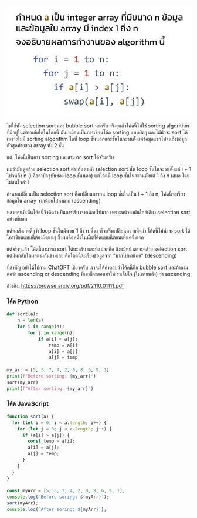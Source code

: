 ![Most surprising sorting algorithm](image.jpg "Most surprising sorting algorithm")

ไม่ใช่ทั้ง selection sort และ bubble sort นะครับ จริงๆแล้วโค้ดนี้ไม่ใช่ sorting algorithm ที่มีอยู่ในตำราเล่มใดในโลกนี้ มันเหมือนเป็นการเขียนโค้ด sorting แบบผิดๆ และไม่น่าจะ sort ได้ เพราะไม่มี sorting algorithm ใดที่ loop ชั้นนอกและชั้นในจะวนตั้งแต่ข้อมูลแรกไปจนถึงข้อมูลตัวสุดท้ายของ array ทั้ง 2 ชั้น

แต่..โค้ดนี้เป็นการ sorting และสามารถ sort ได้จริงครับ

ผมว่ามันดูคล้าย selection sort ต่างกันตรงที่ selection sort นั้น loop ชั้นในจะวนตั้งแต่ i + 1 ไปจนถึง n (i คือค่าปัจจุบันของ loop ชั้นนอก) แต่โค้ดนี้ loop ชั้นในจะวนตั้งแต่ 1 ถึง n เสมอ โดยไม่สนใจค่า i

ถ้าหากเปลี่ยนเป็น selection sort คือเปลี่ยนการวน loop ชั้นในเป็น i + 1 ถึง n, โค้ดนี้จะเรียงข้อมูลใน array จากน้อยไปหามาก (ascending)

หลายคนที่เห็นโค้ดนี้จึงคิดว่าเป็นการเรียงจากน้อยไปมาก เพราะหน้าตามันใกล้เคียง selection sort อย่างที่บอก

แต่พอสังเกตดีๆว่า loop ชั้นในมันวน 1 ถึง n นี่นา ก็จะเริ่มเปลี่ยนความคิดว่า โค้ดนี้ไม่น่าจะ sort ได้ ใครเขียนแบบนี้ต้องผิดแน่ๆ ซึ่งผมคือหนึ่งในนั้นที่คิดแบบนี้ตอนเห็นครั้งแรก

แต่จริงๆแล้ว โค้ดนี้สามารถ sort ได้นะครับ และที่แปลกคือ ถึงแม้หน้าตาจะคล้าย selection sort แต่มันกลับให้ผลตรงกันข้ามเลย คือโค้ดนี้จะเรียงข้อมูลจาก "มากไปหาน้อย" (descending)

ที่สำคัญ อย่าได้ไปถาม ChatGPT เชียวครับ เราจะได้คำตอบว่าโค้ดนี้คือ bubble sort และถ้าถามต่อว่า ascending or descending พี่เขาก็จะตอบมาให้เราเจ็บใจ (ในภายหลัง) ว่า ascending

อ้างอิง: https://browse.arxiv.org/pdf/2110.01111.pdf

### โค้ด Python

```python
def sort(a):
    n = len(a)
    for i in range(n):
        for j in range(n):
            if a[i] > a[j]:
                temp = a[i]
                a[i] = a[j]
                a[j] = temp

my_arr = [5, 3, 7, 4, 2, 0, 8, 6, 9, 1]
print(f"Before sorting: {my_arr}")
sort(my_arr)
print(f"After sorting: {my_arr}")
```

### โค้ด JavaScript

```javascript
function sort(a) {
  for (let i = 0; i < a.length; i++) {
    for (let j = 0; j < a.length; j++) {
      if (a[i] > a[j]) {
        const temp = a[i];
        a[i] = a[j];
        a[j] = temp;
      }
    }
  }
}

const myArr = [5, 3, 7, 4, 2, 0, 8, 6, 9, 1];
console.log(`Before soring: ${myArr}`);
sort(myArr);
console.log(`After soring: ${myArr}`);
```
